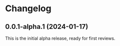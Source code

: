 # Changelog

## 0.0.1-alpha.1 (2024-01-17)

This is the initial alpha release, ready for first reviews.
